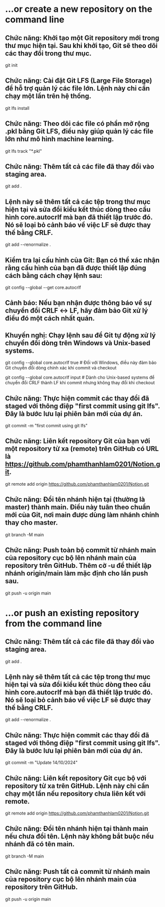 # …or create a new repository on the command line

## Chức năng: Khởi tạo một Git repository mới trong thư mục hiện tại. Sau khi khởi tạo, Git sẽ theo dõi các thay đổi trong thư mục.
git init

## Chức năng: Cài đặt Git LFS (Large File Storage) để hỗ trợ quản lý các file lớn. Lệnh này chỉ cần chạy một lần trên hệ thống.
git lfs install

## Chức năng: Theo dõi các file có phần mở rộng .pkl bằng Git LFS, điều này giúp quản lý các file lớn như mô hình machine learning.
git lfs track "*.pkl"

## Chức năng: Thêm tất cả các file đã thay đổi vào staging area.
git add .

## Lệnh này sẽ thêm tất cả các tệp trong thư mục hiện tại và sửa đổi kiểu kết thúc dòng theo cấu hình core.autocrlf mà bạn đã thiết lập trước đó. Nó sẽ loại bỏ cảnh báo về việc LF sẽ được thay thế bằng CRLF.
git add --renormalize .

## Kiểm tra lại cấu hình của Git: Bạn có thể xác nhận rằng cấu hình của bạn đã được thiết lập đúng cách bằng cách chạy lệnh sau:
git config --global --get core.autocrlf

## Cảnh báo: Nếu bạn nhận được thông báo về sự chuyển đổi CRLF ↔ LF, hãy đảm bảo Git xử lý điều đó một cách nhất quán.
## Khuyến nghị: Chạy lệnh sau để Git tự động xử lý chuyển đổi dòng trên Windows và Unix-based systems.
git config --global core.autocrlf true  # Đối với Windows, điều này đảm bảo Git chuyển đổi dòng chính xác khi commit và checkout

git config --global core.autocrlf input # Dành cho Unix-based systems để chuyển đổi CRLF thành LF khi commit nhưng không thay đổi khi checkout

## Chức năng: Thực hiện commit các thay đổi đã staged với thông điệp "first commit using git lfs". Đây là bước lưu lại phiên bản mới của dự án.
git commit -m "first commit using git lfs"

## Chức năng: Liên kết repository Git của bạn với một repository từ xa (remote) trên GitHub có URL là https://github.com/phamthanhlam0201/Notion.git.
git remote add origin https://github.com/phamthanhlam0201/Notion.git

## Chức năng: Đổi tên nhánh hiện tại (thường là master) thành main. Điều này tuân theo chuẩn mới của Git, nơi main được dùng làm nhánh chính thay cho master.
git branch -M main

## Chức năng: Push toàn bộ commit từ nhánh main của repository cục bộ lên nhánh main của repository trên GitHub. Thêm cờ -u để thiết lập nhánh origin/main làm mặc định cho lần push sau.
git push -u origin main


# …or push an existing repository from the command line

## Chức năng: Thêm tất cả các file đã thay đổi vào staging area.
git add .

## Lệnh này sẽ thêm tất cả các tệp trong thư mục hiện tại và sửa đổi kiểu kết thúc dòng theo cấu hình core.autocrlf mà bạn đã thiết lập trước đó. Nó sẽ loại bỏ cảnh báo về việc LF sẽ được thay thế bằng CRLF.
git add --renormalize .

## Chức năng: Thực hiện commit các thay đổi đã staged với thông điệp "first commit using git lfs". Đây là bước lưu lại phiên bản mới của dự án.
git commit -m "Update 14/10/2024"

## Chức năng: Liên kết repository Git cục bộ với repository từ xa trên GitHub. Lệnh này chỉ cần chạy một lần nếu repository chưa liên kết với remote.
git remote add origin https://github.com/phamthanhlam0201/Notion.git

## Chức năng: Đổi tên nhánh hiện tại thành main nếu chưa đổi tên. Lệnh này không bắt buộc nếu nhánh đã có tên main.
git branch -M main

## Chức năng: Push tất cả commit từ nhánh main của repository cục bộ lên nhánh main của repository trên GitHub.
git push -u origin main
